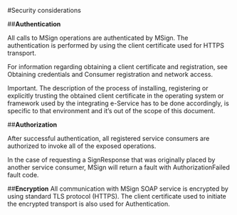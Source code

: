 #Security considerations

##**Authentication**

All calls to MSign operations are authenticated by MSign. The authentication is performed by using the client certificate used for HTTPS transport.

For information regarding obtaining a client certificate and registration, see Obtaining credentials and Consumer registration and network access.

<span class="red-bold-text">Important.</span> The description of the process of installing, registering or explicitly trusting the obtained client certificate in the operating system or framework used by the integrating e-Service has to be done accordingly, is specific to that environment and it’s out of the scope of this document.

##**Authorization**

After successful authentication, all registered service consumers are authorized to invoke all of the exposed operations.

In the case of requesting a SignResponse that was originally placed by another service consumer, MSign will return a fault with AuthorizationFailed fault code.

##**Encryption**
All communication with MSign SOAP service is encrypted by using standard TLS protocol (HTTPS). The client certificate used to initiate the encrypted transport is also used for Authentication.